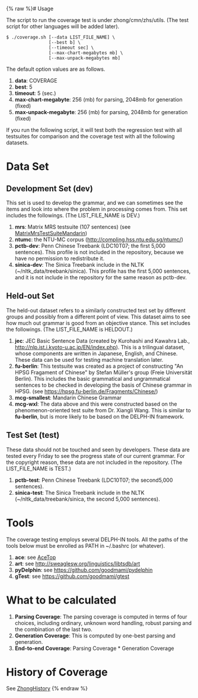 {% raw %}# Usage

The script to run the coverage test is under zhong/cmn/zhs/utils. (The
test script for other languages will be added later).

    $ ./coverage.sh [--data LIST_FILE_NAME] \ 
                    [--best b] \ 
                    [--timeout sec] \ 
                    [--max-chart-megabytes mb] \ 
                    [--max-unpack-megabytes mb] 

The default option values are as follows.

1. **data**: COVERAGE
2. **best**: 5
3. **timeout**: 5 (sec.)
4. **max-chart-megabyte**: 256 (mb) for parsing, 2048mb for generation
(fixed)
5. **max-unpack-megabyte**: 256 (mb) for parsing, 2048mb for generation
(fixed)

If you run the following script, it will test both the regression test
with all testsuites for comparison and the coverage test with all the
following datasets.

# Data Set

## Development Set (dev)

This set is used to develop the grammar, and we can sometimes see the
items and look into where the problem in processing comes from. This set
includes the followings. (The LIST\_FILE\_NAME is DEV.)

1. **mrs**: Matrix MRS testsuite (107 sentences) (see
[MatrixMrsTestSuiteMandarin](https://delph-in.github.io/docs/grammars/MatrixMrsTestSuiteMandarin))
2. **ntumc**: the NTU-MC corpus
(<http://compling.hss.ntu.edu.sg/ntumc/>)
3. **pctb-dev**: Penn Chinese Treebank (LDC10T07; the first 5,000
sentences). This profile is not included in the repository, because
we have no permission to redistribute it.
4. **sinica-dev**: The Sinica Treebank include in the NLTK
(\~/nltk\_data/treebank/sinica). This profile has the first 5,000
sentences, and it is not include in the repository for the same
reason as pctb-dev.

## Held-out Set

The held-out dataset refers to a similarly constructed test set by
different groups and possibly from a different point of view. This
dataset aims to see how much out grammar is good from an objective
stance. This set includes the followings. (The LIST\_FILE\_NAME is
HELDOUT.)

1. **jec**: JEC Basic Sentence Data (created by Kurohashi and Kawahra
Lab., <http://nlp.ist.i.kyoto-u.ac.jp/EN/index.php>). This is a
trilingual dataset, whose components are written in Japanese,
English, and Chinese. These data can be used for testing machine
translation later.
2. **fu-berlin**: This testsuite was created as a project of
constructing "An HPSG Fraga­ment of Chinese" by Ste­fan Müller's
group (Freie Uni­ver­sität Berlin). This includes the basic
grammatical and ungrammatical sentences to be checked in developing
the basis of Chinese grammar in HPSG. (see
<https://hpsg.fu-berlin.de/Fragments/Chinese/>)
3. **mcg-smallest**: Mandarin Chinese Grammar
4. **mcg-wxl**: The data above and this were constructed based on the
phenomenon-oriented test suite from Dr. Xiangli Wang. This is
similar to **fu-berlin**, but is more likely to be based on the
DELPH-IN framework.

## Test Set (test)

These data should not be touched and seen by developers. These data are
tested every Friday to see the progress state of our current grammar.
For the copyright reason, these data are not included in the repository.
(The LIST\_FILE\_NAME is TEST.)

1. **pctb-test**: Penn Chinese Treebank (LDC10T07; the second5,000
sentences).
2. **sinica-test**: The Sinica Treebank include in the NLTK
(\~/nltk\_data/treebank/sinica, the second 5,000 sentences).

# Tools

The coverage testing employs several DELPH-IN tools. All the paths of
the tools below must be enrolled as PATH in \~/.bashrc (or whatever).

1. **ace**: see [AceTop](https://delph-in.github.io/docs/tools/AceTop)
2. **art**: see <http://sweaglesw.org/linguistics/libtsdb/art>
3. **pyDelphin**: see <https://github.com/goodmami/pydelphin>
4. **gTest**: see <https://github.com/goodmami/gtest>

# What to be calculated

1. **Parsing Coverage**: The parsing coverage is computed in terms of
four choices, including ordinary, unknown word handling, robust
parsing and the combination of the last two.
2. **Generation Coverage**: This is computed by one-best parsing and
generation.
3. **End-to-end Coverage**: Parsing Coverage \* Generation Coverage

# History of Coverage

See [ZhongHistory](https://delph-in.github.io/docs/grammars/ZhongHistory)
<update date omitted for speed>{% endraw %}